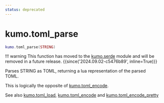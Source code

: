 ```yaml
---
status: deprecated
---
```


# kumo.toml_parse

```lua
kumo.toml_parse(STRING)
```

!!! warning
    This function has moved to the [kumo.serde](../kumo.serde/index.md) module and
    will be removed in a future release.
    {{since('2024.09.02-c5476b89', inline=True)}}

Parses STRING as TOML, returning a lua representation of the parsed TOML.

This is logically the opposite of [kumo.toml_encode](toml_encode.md).

See also [kumo.toml_load](toml_load.md), [kumo.toml_encode](toml_encode.md)
and [kumo.toml_encode_pretty](toml_encode_pretty.md)
